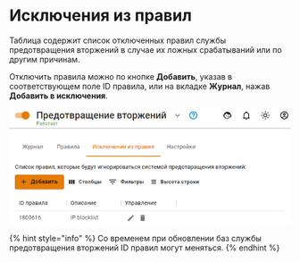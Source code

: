 # Исключения из правил

Таблица содержит список отключенных правил службы предотвращения вторжений в случае их ложных срабатываний или по другим причинам.

Отключить правила можно по кнопке **Добавить**, указав в соответствующем поле ID правила, или на вкладке **Журнал**, нажав **Добавить в исключения**. 

![](../../../.gitbook/assets/exception-rules.png)

{% hint style="info" %}
Со временем при обновлении баз службы предотвращения вторжений ID правил могут меняться.
{% endhint %}